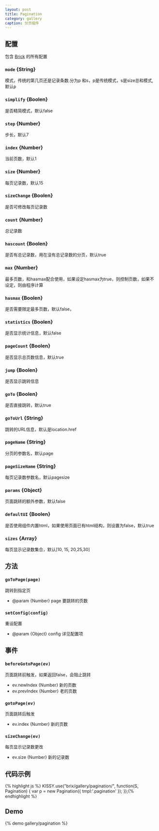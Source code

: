 ```yaml
---
layout: post
title: Pagination
category: gallery
caption: 分页组件
---
```


## 配置

包含 [Brick](/etaoux/brix/tree/master/docs/brick.md) 的所有配置

### `mode` {String}

模式，传统的第几页还是记录条数.分为p 和s，p是传统模式，s是size总和模式,默认p

### `simplify` {Boolen}

是否精简模式，默认false

### `step` {Number}

步长，默认7

### `index` {Number}

当前页数，默认1

### `size` {Number}

每页记录数，默认15

### `sizeChange` {Boolen}

是否可修改每页记录数

### `count` {Number}

总记录数

### `hascount` {Boolen}

是否有总记录数，用在没有总记录数的分页，默认true

### `max` {Number}

最多页数，和hasmax配合使用，如果设定hasmax为true，则控制页数，如果不设定，则由程序计算

### `hasmax` {Boolen}

是否需要限定最多页数，默认false，

### `statistics` {Boolen}

是否显示统计信息，默认false

### `pageCount` {Boolen}

是否显示总页数信息，默认true

### `jump` {Boolen}

是否显示跳转信息

### `goTo` {Boolen}

是否直接跳转，默认true

### `goToUrl` {String}

跳转的URL信息，默认是location.href

### `pageName` {String}

分页的参数名，默认page

### `pageSizeName` {String}

每页记录数参数名，默认pagesize

### `params` {Object}

页面跳转的额外参数，默认false

### `defaultUI` {Boolen}

是否使用组件内置html，如果使用页面已有html结构，则设置为false，默认true

### `sizes` {Array}

每页显示记录数集合，默认[10, 15, 20,25,30]

## 方法

### `goToPage(page)`

跳转到指定页

* @param  {Number} page 要跳转的页数


### `setConfig(config)`

重设配置

* @param  {Object} config 详见配置项


## 事件

### `beforeGotoPage(ev)`

页面跳转前触发，如果返回false，会阻止跳转

* ev.newIndex {Number} 新的页数
* ev.prevIndex {Number} 老的页数

### `gotoPage(ev)`

页面跳转后触发

* ev.index {Number} 新的页数

### `sizeChange(ev)`

每页显示记录数更改

* ev.size {Number} 新的记录数



## 代码示例

{% highlight js %}
KISSY.use("brix/gallery/pagination/", function(S, Pagination) {
    var p = new Pagination({
        tmpl:'.pagination'
    });
});{% endhighlight %}


## Demo

{% demo gallery/pagination %}